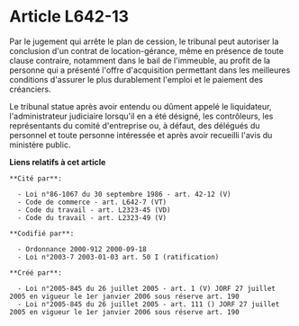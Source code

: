 # Article L642-13

Par le jugement qui arrête le plan de cession, le tribunal peut autoriser la conclusion d'un contrat de location-gérance,
même en présence de toute clause contraire, notamment dans le bail de l'immeuble, au profit de la personne qui a présenté
l'offre d'acquisition permettant dans les meilleures conditions d'assurer le plus durablement l'emploi et le paiement des
créanciers.

Le tribunal statue après avoir entendu ou dûment appelé le liquidateur, l'administrateur judiciaire lorsqu'il en a été
désigné, les contrôleurs, les représentants du comité d'entreprise ou, à défaut, des délégués du personnel et toute personne
intéressée et après avoir recueilli l'avis du ministère public.

**Liens relatifs à cet article**

	**Cité par**:

	  - Loi n°86-1067 du 30 septembre 1986 - art. 42-12 (V)
	  - Code de commerce - art. L642-7 (VT)
	  - Code du travail - art. L2323-45 (VD)
	  - Code du travail - art. L2323-49 (V)

	**Codifié par**:

	  - Ordonnance 2000-912 2000-09-18
	  - Loi n°2003-7 2003-01-03 art. 50 I (ratification)

	**Créé par**:

	  - Loi n°2005-845 du 26 juillet 2005 - art. 1 (V) JORF 27 juillet 2005 en vigueur le 1er janvier 2006 sous réserve art. 190
	  - Loi n°2005-845 du 26 juillet 2005 - art. 111 () JORF 27 juillet 2005 en vigueur le 1er janvier 2006 sous réserve art. 190
